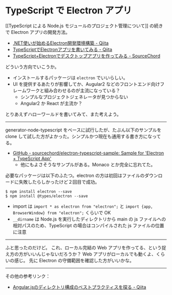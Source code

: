 # TypeScript で Electron アプリ
[[TypeScript による Node.js モジュールのプロジェクト管理について]] の続きで Electron アプリの開発方法。
* [.NET使いが始めるElectron開発環境構築 - Qiita](http://qiita.com/misumame/items/9196eb8ad9473c79d22b)
* [TypeScriptでElectronアプリを書いてみる - Qiita](http://qiita.com/JunSuzukiJapan/items/4a1a0274a2771cdc0ae2)
* [TypeScript+Electronでデスクトップアプリを作ってみる - SourceChord](http://sourcechord.hatenablog.com/entry/2015/10/19/004044)

どういう方向でいこうか。
- インストールするパッケージは `electron` でいいらしい。
- UI を提供するあたりが影響してか、Augular2 などのフロントエンド向けフレームワークと組み合わせるのが主流になっている？
    - シンプルなプロジェクトジェネレータが見つからない
    - Angular2 か React が主流か？

とりあえずハローワールドを書いてみて、また考えよう。

---

generator-node-typescript をベースに試行したが、たぶん以下のサンプルを clone して試した方がよかった。シンプルかつ現在も通用する書き方になってる。
- [GitHub - sourcechord/electron-typescript-sample: Sample for 'Electron + TypeScript App'](https://github.com/sourcechord/electron-typescript-sample)
    - 他にもよさそうなサンプルがある。Monaco とか完全に忘れてた。

必要なパッケージは以下のふたつ。electron の方は初回はファイルのダウンロードに失敗したらしかったけど２回目で成功。
```
$ npm install electron --save
$ npm install @types/electron --save
```

- import は `import * as electron from "electron";` と `import {app, BrowserWindow} from "electron";` くらいで OK
- `__dirname` は Node.js を実行したディレクトリから main の js ファイルへの相対パスのため、TypeScript の場合はコンパイルされた js ファイルの位置に注意

---

ふと思ったのだけど。
これ、ローカル完結の Web アプリを作ってる、という捉え方の方がいいんじゃないだろうか？
Web アプリがローカルでも動くよ、くらいの感じ。
先に Electron の守備範囲を確認した方がいいかな。

---

その他の参考リンク：
- [Angular.jsのディレクトリ構成のベストプラクティスを探る - Qiita](http://qiita.com/n0bisuke/items/6a79d3ee63020f771260)